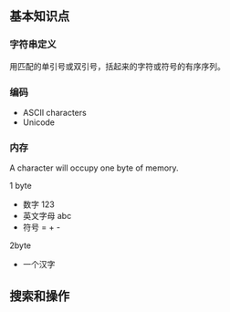 ## 基本知识点

### 字符串定义

用匹配的单引号或双引号，括起来的字符或符号的有序序列。

### 编码

- ASCII characters
- Unicode

### 内存 
A character will occupy one byte of memory.

1 byte
- 数字 123
- 英文字母 abc
- 符号  = + -

2byte
- 一个汉字


## 搜索和操作
